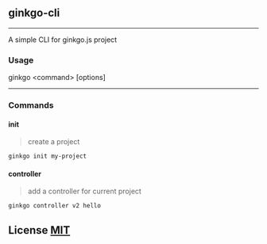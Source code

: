 
## ginkgo-cli

---

A simple CLI for ginkgo.js project

### Usage

ginkgo \<command> [options]

---

### Commands

#### init
> create a project

```shell
ginkgo init my-project
```


#### controller
> add a controller for current project

```shell
ginkgo controller v2 hello
```

## License [MIT](https://opensource.org/licenses/MIT)